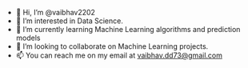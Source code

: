 - 👋 Hi, I’m @vaibhav2202
- 👀 I’m interested in Data Science.
- 🌱 I’m currently learning Machine Learning algorithms and prediction models
- 💞️ I’m looking to collaborate on Machine Learning projects.
- 📫 You can reach me on my email at vaibhav.dd73@gmail.com

<!---
vaibhav2202/vaibhav2202 is a ✨ special ✨ repository because its `README.md` (this file) appears on your GitHub profile.
You can click the Preview link to take a look at your changes.
--->

